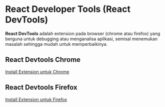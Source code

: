 # React Developer Tools (React DevTools)

**React DevTools** adalah extension pada browser (chrome atau firefox) yang berguna untuk debugging atau menganalisa aplikasi, semisal menemukan masalah sehingga mudah untuk memperbaikinya.

## React Devtools Chrome

[Install Extension untuk Chrome](https://chrome.google.com/webstore/detail/react-developer-tools/fmkadmapgofadopljbjfkapdkoienihi)

## React Devtools Firefox

[Install Extension untuk Firefox](https://addons.mozilla.org/en-US/firefox/addon/react-devtools/)
